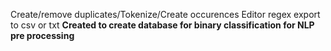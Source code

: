 Create/remove duplicates/Tokenize/Create occurences
Editor regex
export to csv or txt
**Created to create database for binary classification for NLP pre processing**
